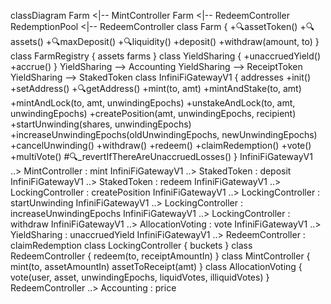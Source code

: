 classDiagram
Farm <|-- MintController
Farm <|-- RedeemController
RedemptionPool <|-- RedeemController
class Farm {
    +🔍assetToken()
	+🔍assets()
	+🔍maxDeposit()
    +🔍liquidity()
    +deposit()
	+withdraw(amount, to)
}
class FarmRegistry {
    assets
    farms
}
class YieldSharing {
    +unaccruedYield()
    +accrue()
}
YieldSharing --> Accounting
YieldSharing --> ReceiptToken
YieldSharing --> StakedToken
class InfiniFiGatewayV1 {
    addresses
    +init()
	+setAddress()
	+🔍getAddress()
	+mint(to, amt)
	+mintAndStake(to, amt)
	+mintAndLock(to, amt, unwindingEpochs)
	+unstakeAndLock(to, amt, unwindingEpochs)
	+createPosition(amt, unwindingEpochs, recipient)
	+startUnwinding(shares, unwindingEpochs)
	+increaseUnwindingEpochs(oldUnwindingEpochs, newUnwindingEpochs)
	+cancelUnwinding()
	+withdraw()
	+redeem()
	+claimRedemption()
	+vote()
	+multiVote()
	#🔍_revertIfThereAreUnaccruedLosses()
}
InfiniFiGatewayV1 ..> MintController : mint
InfiniFiGatewayV1 ..> StakedToken : deposit
InfiniFiGatewayV1 ..> StakedToken : redeem
InfiniFiGatewayV1 ..> LockingController : createPosition
InfiniFiGatewayV1 ..> LockingController : startUnwinding
InfiniFiGatewayV1 ..> LockingController : increaseUnwindingEpochs
InfiniFiGatewayV1 ..> LockingController : withdraw
InfiniFiGatewayV1 ..> AllocationVoting : vote
InfiniFiGatewayV1 ..> YieldSharing : unaccruedYield
InfiniFiGatewayV1 ..> RedeemController : claimRedemption
class LockingController {
	buckets
}
class RedeemController {
	redeem(to, receiptAmountIn)
}
class MintController {
	mint(to, assetAmountIn)
	assetToReceipt(amt)
}
class AllocationVoting {
	vote(user, asset, unwindingEpochs, liquidVotes, illiquidVotes)
}
RedeemController ..> Accounting : price